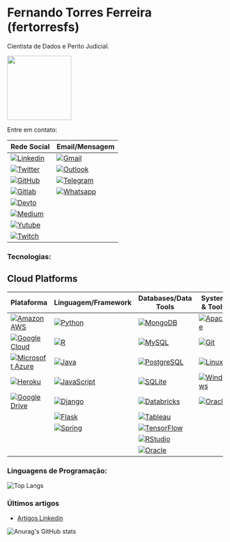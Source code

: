 # Fernando Torres Ferreira (fertorresfs)

Cientista de Dados e Perito Judicial.

[<img src="https://media.licdn.com/dms/image/v2/D4D03AQFT1eooOtMQ_A/profile-displayphoto-shrink_800_800/profile-displayphoto-shrink_800_800/0/1711856059813?e=1736985600&v=beta&t=3TUSwO3IvojRuHITfBYCj__1DsO1JbJnKalZHwAFSys" width="150" height="150">](https://github.com/fertorresfs)

Entre em contato:

| Rede Social | Email/Mensagem |
|-------------|----------------|
| [![Linkedin](https://img.shields.io/badge/LinkedIn-0077B5?style=for-the-badge&logo=linkedin&logoColor=white)](https://www.linkedin.com/in/fertorresfs/)<br> | [![Gmail](https://img.shields.io/badge/Gmail-D14836?style=for-the-badge&logo=gmail&logoColor=white)](mailto:phertorrez@gmail.com)<br> |
| [![Twitter](https://img.shields.io/badge/Twitter-1DA1F2?style=for-the-badge&logo=twitter&logoColor=white)](https://x.com/fertorresfs)<br> | [![Outlook](https://img.shields.io/badge/Microsoft_Outlook-0078D4?style=for-the-badge&logo=microsoft-outlook&logoColor=white)](mailto:fernando-torres@live.com)<br> |
| [![GitHub](https://img.shields.io/badge/GitHub-100000?style=for-the-badge&logo=github&logoColor=white)](https://github.com/fertorresfs)<br> | [![Telegram](https://img.shields.io/badge/Telegram-2CA5E0?style=for-the-badge&logo=telegram&logoColor=white)](https://t.me/+5514998223377)<br> |
| [![Gitlab](https://img.shields.io/badge/GitLab-330F63?style=for-the-badge&logo=gitlab&logoColor=white)](https://gitlab.com/fertorresfs)<br> | [![Whatsapp](https://img.shields.io/badge/WhatsApp-25D366?style=for-the-badge&logo=whatsapp&logoColor=white)](https://wa.me/14998223377)<br> |
| [![Devto](https://img.shields.io/badge/dev.to-0A0A0A?style=for-the-badge&logo=devdotto&logoColor=white)](https://dev.to/fertorresfs)<br> | |
| [![Medium](https://img.shields.io/badge/Medium-12100E?style=for-the-badge&logo=medium&logoColor=white)](https://medium.com/@fertorresfs)<br> | |
| [![Yutube](https://img.shields.io/badge/YouTube-FF0000?style=for-the-badge&logo=youtube&logoColor=white)](https://www.youtube.com/@fertorresfs)<br> | |
| [![Twitch](https://img.shields.io/badge/Twitch-9146FF?style=for-the-badge&logo=twitch&logoColor=white)](https://www.twitch.tv/fertorresfs)<br> | |

### Tecnologias:

## Cloud Platforms
                                                                            
| Plataforma | Linguagem/Framework | Databases/Data Tools | System & Tools |
|------------|---------------------|----------------------|----------------|
|  [![Amazon AWS](https://img.shields.io/badge/Amazon_AWS-FF9900?style=for-the-badge&logo=amazonaws&logoColor=white)](https://aws.amazon.com/)<br> | [![Python](https://img.shields.io/badge/Python-3776AB?style=for-the-badge&logo=python&logoColor=white)](https://www.python.org/) | [![MongoDB](https://img.shields.io/badge/MongoDB-4EA94B?style=for-the-badge&logo=mongodb&logoColor=white)](https://www.mongodb.com/) | [![Apache](https://img.shields.io/badge/Apache-CA2136?style=for-the-badge&logo=apache&logoColor=white)](https://apache.org/) |
|  [![Google Cloud](https://img.shields.io/badge/Google_Cloud-4285F4?style=for-the-badge&logo=google-cloud&logoColor=white)](https://cloud.google.com/)<br> | [![R](https://img.shields.io/badge/R-276DC3?style=for-the-badge&logo=r&logoColor=white)](https://www.r-project.org/) | [![MySQL](https://img.shields.io/badge/MySQL-00000F?style=for-the-badge&logo=mysql&logoColor=white)](https://www.mysql.com/) | [![Git](https://img.shields.io/badge/GIT-E44C30?style=for-the-badge&logo=git&logoColor=white)](https://git-scm.com/) |
|  [![Microsoft Azure](https://img.shields.io/badge/Microsoft_Azure-0089D6?style=for-the-badge&logo=microsoft-azure&logoColor=white)](https://azure.microsoft.com/)<br> | [![Java](https://img.shields.io/badge/Java-ED8B00?style=for-the-badge&logo=openjdk&logoColor=white)](https://www.java.com/) | [![PostgreSQL](https://img.shields.io/badge/PostgreSQL-316192?style=for-the-badge&logo=postgresql&logoColor=white)](https://www.postgresql.org/) | [![Linux](https://img.shields.io/badge/Linux-FCC624?style=for-the-badge&logo=linux&logoColor=black)](https://www.linux.org/) |
|  [![Heroku](https://img.shields.io/badge/Heroku-430098?style=for-the-badge&logo=heroku&logoColor=white)](https://www.heroku.com/)<br>         | [![JavaScript](https://img.shields.io/badge/JavaScript-323330?style=for-the-badge&logo=javascript&logoColor=F7DF1E)](https://www.javascript.com/) | [![SQLite](https://img.shields.io/badge/SQLite-07405E?style=for-the-badge&logo=sqlite&logoColor=white)](https://www.sqlite.org/) | [![Windows](https://img.shields.io/badge/Windows-0078D6?style=for-the-badge&logo=windows&logoColor=white)](https://www.microsoft.com/en-us/windows) |
| [![Google Drive](https://img.shields.io/badge/Google%20Drive-4285F4?style=for-the-badge&logo=googledrive&logoColor=white)](https://drive.google.com/) | [![Django](https://img.shields.io/badge/Django-092E20?style=for-the-badge&logo=django&logoColor=white)](https://www.djangoproject.com/) | [![Databricks](https://img.shields.io/badge/Databricks-FF3621?style=for-the-badge&logo=Databricks&logoColor=white)](https://databricks.com/) | [![Oracle](https://img.shields.io/badge/Oracle-F80000?style=for-the-badge&logo=Oracle&logoColor=white)](https://www.oracle.com/) |
| | [![Flask](https://img.shields.io/badge/Flask-000000?style=for-the-badge&logo=flask&logoColor=white)](https://flask.palletsprojects.com/en/2.3.x/) | [![Tableau](https://img.shields.io/badge/Tableau-E97627?style=for-the-badge&logo=Tableau&logoColor=white)](https://www.tableau.com/) | |
| | [![Spring](https://img.shields.io/badge/Spring-6DB33F?style=for-the-badge&logo=spring&logoColor=white)](https://spring.io/) | [![TensorFlow](https://img.shields.io/badge/TensorFlow-FF6F00?style=for-the-badge&logo=tensorflow&logoColor=white)](https://www.tensorflow.org/) | |
| | | [![RStudio](https://img.shields.io/badge/RStudio-75AADB?style=for-the-badge&logo=RStudio&logoColor=white)](https://rstudio.com/) | |
| | | [![Oracle](https://img.shields.io/badge/Oracle-F80000?style=for-the-badge&logo=Oracle&logoColor=white)](https://www.oracle.com/) | |
                                                                    
### Linguagens de Programação:
![Top Langs](https://github-readme-stats.vercel.app/api/top-langs/?username=fertorresfs&hide_progress=true&theme=dark)

### Últimos artigos

- [Artigos Linkedin](https://www.linkedin.com/in/fertorresfs/recent-activity/articles/)<br/>


![Anurag's GitHub stats](https://github-readme-stats.vercel.app/api?username=fertorresfs&show_icons=true&theme=dark)

